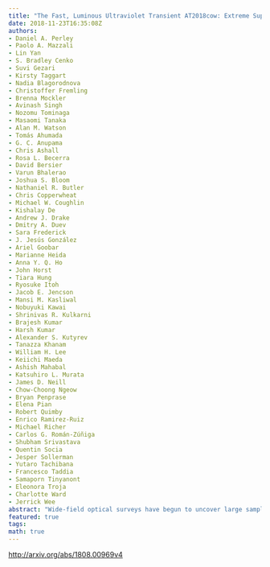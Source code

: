 ```yaml
---
title: "The Fast, Luminous Ultraviolet Transient AT2018cow: Extreme Supernova,   or Disruption of a Star by an Intermediate-Mass Black Hole?"
date: 2018-11-23T16:35:08Z
authors:
- Daniel A. Perley
- Paolo A. Mazzali
- Lin Yan
- S. Bradley Cenko
- Suvi Gezari
- Kirsty Taggart
- Nadia Blagorodnova
- Christoffer Fremling
- Brenna Mockler
- Avinash Singh
- Nozomu Tominaga
- Masaomi Tanaka
- Alan M. Watson
- Tomás Ahumada
- G. C. Anupama
- Chris Ashall
- Rosa L. Becerra
- David Bersier
- Varun Bhalerao
- Joshua S. Bloom
- Nathaniel R. Butler
- Chris Copperwheat
- Michael W. Coughlin
- Kishalay De
- Andrew J. Drake
- Dmitry A. Duev
- Sara Frederick
- J. Jesús González
- Ariel Goobar
- Marianne Heida
- Anna Y. Q. Ho
- John Horst
- Tiara Hung
- Ryosuke Itoh
- Jacob E. Jencson
- Mansi M. Kasliwal
- Nobuyuki Kawai
- Shrinivas R. Kulkarni
- Brajesh Kumar
- Harsh Kumar
- Alexander S. Kutyrev
- Tanazza Khanam
- William H. Lee
- Keiichi Maeda
- Ashish Mahabal
- Katsuhiro L. Murata
- James D. Neill
- Chow-Choong Ngeow
- Bryan Penprase
- Elena Pian
- Robert Quimby
- Enrico Ramirez-Ruiz
- Michael Richer
- Carlos G. Román-Zúñiga
- Shubham Srivastava
- Quentin Socia
- Jesper Sollerman
- Yutaro Tachibana
- Francesco Taddia
- Samaporn Tinyanont
- Eleonora Troja
- Charlotte Ward
- Jerrick Wee
abstract: "Wide-field optical surveys have begun to uncover large samples of fast (t_rise < 5d), luminous (M_peak < -18), blue transients. While commonly attributed to the breakout of a supernova shock into a dense wind, the great distances to the transients of this class found so far have hampered detailed investigation of their properties. We present photometry and spectroscopy from a comprehensive worldwide campaign to observe AT2018cow (ATLAS18qqn), the first fast-luminous optical transient to be found in real time at low redshift. Our first spectra (<2 days after discovery) are entirely featureless. A very broad absorption feature suggestive of near-relativistic velocities develops between 3-8 days, then disappears. Broad emission features of H and He develop after >10 days. The spectrum remains extremely hot throughout its evolution, and the photospheric radius contracts with time (receding below R<10^14 cm after 1 month). This behaviour does not match that of any known supernova, although a relativistic jet within a fallback supernova could explain some of the observed features. Alternatively, the transient could originate from the disruption of a star by an intermediate-mass black hole, although this would require long-lasting emission of highly super-Eddington thermal radiation. In either case, AT2018cow suggests that the population of fast luminous transients represents a new class of astrophysical event. Intensive follow-up of this event in its late phases, and of any future events found at comparable distance, will be essential to better constrain their origins."
featured: true
tags:
math: true
---
```

http://arxiv.org/abs/1808.00969v4
